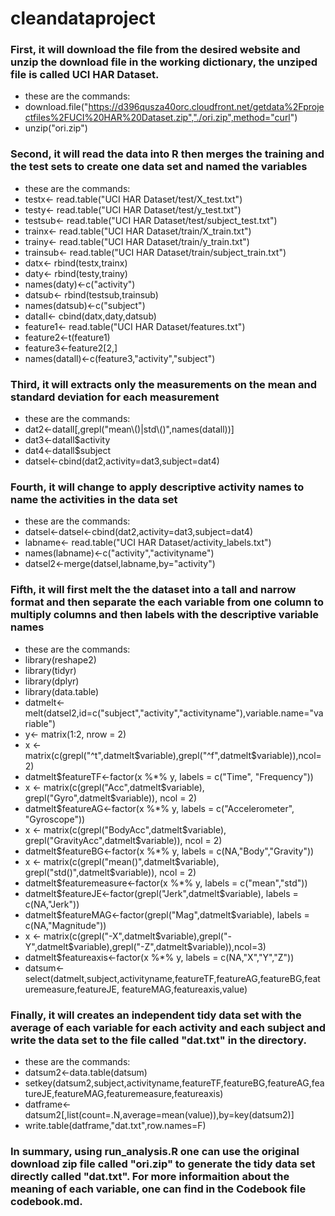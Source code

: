 cleandataproject
================

### First, it will download the file from the desired website and unzip the download file in the working dictionary, the unziped file is called UCI HAR Dataset.  
   * these are the commands: 
   * download.file("https://d396qusza40orc.cloudfront.net/getdata%2Fprojectfiles%2FUCI%20HAR%20Dataset.zip","./ori.zip",method="curl")
   * unzip("ori.zip")

### Second, it will read the data into R then merges the training and the test sets to create one data set and named the variables 
   * these are the commands:
   * testx<- read.table("UCI HAR Dataset/test/X_test.txt")
   * testy<- read.table("UCI HAR Dataset/test/y_test.txt")
   * testsub<- read.table("UCI HAR Dataset/test/subject_test.txt")
   * trainx<- read.table("UCI HAR Dataset/train/X_train.txt")
   * trainy<- read.table("UCI HAR Dataset/train/y_train.txt")
   * trainsub<- read.table("UCI HAR Dataset/train/subject_train.txt")
   * datx<- rbind(testx,trainx)
   * daty<- rbind(testy,trainy)
   * names(daty)<-c("activity")
   * datsub<- rbind(testsub,trainsub)
   * names(datsub)<-c("subject")
   * datall<- cbind(datx,daty,datsub)
   * feature1<- read.table("UCI HAR Dataset/features.txt")
   * feature2<-t(feature1)
   * feature3<-feature2[2,]
   * names(datall)<-c(feature3,"activity","subject")

### Third, it will extracts only the measurements on the mean and standard deviation for each measurement 
   * these are the commands:   
   * dat2<-datall[,grepl("mean\\()|std\\()",names(datall))]
   * dat3<-datall$activity
   * dat4<-datall$subject
   * datsel<-cbind(dat2,activity=dat3,subject=dat4)

### Fourth, it will change to apply descriptive activity names to name the activities in the data set 
   * these are the commands:
   * datsel<-datsel<-cbind(dat2,activity=dat3,subject=dat4)
   * labname<- read.table("UCI HAR Dataset/activity_labels.txt")
   * names(labname)<-c("activity","activityname")
   * datsel2<-merge(datsel,labname,by="activity") 

### Fifth, it will first melt the the dataset into a tall and narrow format and then separate the each variable from one column to multiply columns and then labels with the descriptive variable names 
   * these are the commands: 
   * library(reshape2)
   * library(tidyr)
   * library(dplyr)
   * library(data.table)
   * datmelt<-melt(datsel2,id=c("subject","activity","activityname"),variable.name="variable")
   * y<- matrix(1:2, nrow = 2)
   * x <- matrix(c(grepl("^t",datmelt$variable),grepl("^f",datmelt$variable)),ncol=2)
   * datmelt$featureTF<-factor(x %*% y, labels = c("Time", "Frequency"))
   * x <- matrix(c(grepl("Acc",datmelt$variable), grepl("Gyro",datmelt$variable)), ncol = 2)
   * datmelt$featureAG<-factor(x %*% y, labels = c("Accelerometer", "Gyroscope"))
   * x <- matrix(c(grepl("BodyAcc",datmelt$variable), grepl("GravityAcc",datmelt$variable)), ncol = 2)
   * datmelt$featureBG<-factor(x %*% y, labels = c(NA,"Body","Gravity"))
   * x <- matrix(c(grepl("mean()",datmelt$variable), grepl("std()",datmelt$variable)), ncol = 2)
   * datmelt$featuremeasure<-factor(x %*% y, labels = c("mean","std"))
   * datmelt$featureJE<-factor(grepl("Jerk",datmelt$variable), labels = c(NA,"Jerk"))
   * datmelt$featureMAG<-factor(grepl("Mag",datmelt$variable), labels = c(NA,"Magnitude"))
   * x <- matrix(c(grepl("-X",datmelt$variable),grepl("-Y",datmelt$variable),grepl("-Z",datmelt$variable)),ncol=3)
   * datmelt$featureaxis<-factor(x %*% y, labels = c(NA,"X","Y","Z"))
   * datsum<-select(datmelt,subject,activityname,featureTF,featureAG,featureBG,featuremeasure,featureJE, featureMAG,featureaxis,value)

### Finally, it will creates an independent tidy data set with the average of each variable for each activity and each subject and write the data set to the file called "dat.txt" in the directory. 
   * these are the commands: 
   * datsum2<-data.table(datsum)
   * setkey(datsum2,subject,activityname,featureTF,featureBG,featureAG,featureJE,featureMAG,featuremeasure,featureaxis)
   * datframe<-datsum2[,list(count=.N,average=mean(value)),by=key(datsum2)]
   * write.table(datframe,"dat.txt",row.names=F)

### In summary, using run_analysis.R one can use the original download zip file called "ori.zip" to generate the tidy data set directly called "dat.txt". For more informaition about the meaning of each variable, one can find in the Codebook file codebook.md. 

